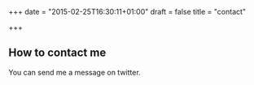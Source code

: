 +++
date = "2015-02-25T16:30:11+01:00"
draft = false 
title = "contact"

+++

## How to contact me 

You can send me a message on twitter.

